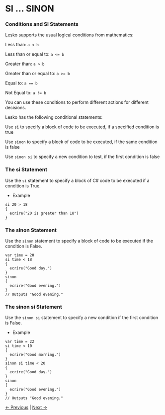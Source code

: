# SI ... SINON

### Conditions and SI Statements

Lesko supports the usual logical conditions from mathematics:

Less than: `a < b`
 
Less than or equal to: `a <= b`

Greater than: `a > b`

Greater than or equal to: `a >= b`

Equal to: `a == b`

Not Equal to: `a != b`

You can use these conditions to perform different actions for different decisions.

Lesko has the following conditional statements:

Use `si` to specify a block of code to be executed, if a specified condition is true

Use `sinon` to specify a block of code to be executed, if the same condition is false

Use `sinon si` to specify a new condition to test, if the first condition is false

### The si Statement

Use the `si` statement to specify a block of C# code to be executed if a condition is True.

* Example

```
si 20 > 18 
{
  ecrire("20 is greater than 18")
}
```

### The sinon Statement

Use the `sinon` statement to specify a block of code to be executed if the condition is False.

```
var time = 20
si time < 18 
{
  ecrire("Good day.")
}
sinon 
{
  ecrire("Good evening.")
}
// Outputs "Good evening."
```

### The sinon si Statement

Use the `sinon si` statement to specify a new condition if the first condition is False.

* Example

```
var time = 22
si time < 10 
{
  ecrire("Good morning.")
} 
sinon si time < 20 
{
  ecrire("Good day.")
} 
sinon 
{
  ecrire("Good evening.")
}
// Outputs "Good evening."
```

[<- Previous](https://github.com/Mohamed-Akram-Hl/docs/blob/main/8.%20Built%20in%20Functions/Built%20in%20Functions.md) |
[Next ->]()
